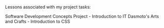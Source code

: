 Lessons associated with my project tasks:

Software Development Concepts Project - Introduction to IT
Dasmoto's Arts and Crafts - Introduction to CSS 
